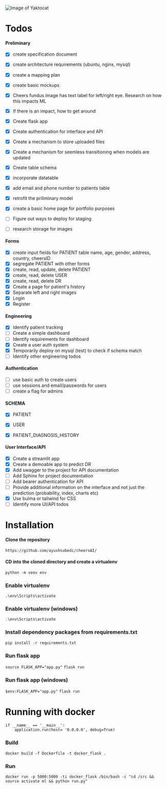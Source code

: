 
![Image of Yaktocat](https://github.com/CHEERS-Hospital/cheersAI/blob/main/cheersAI/static/img/logo.png?raw=true)

# Todos

#### Preliminary
- [x] create specification document
- [x] create architecture requirements (ubuntu, nginx, mysql)
- [x] create a mapping plan
- [x] create basic mockups
- [x] Cheers fundus image has text label for left/right eye. Research on how this impacts ML
- [x] If there is an impact, how to get around
- [x] Create flask app
- [x] Create authentication for interface and API
- [x] Create a mechanism to store uploaded files
- [x] Create a mechanism for seemless transitioning when models are updated
- [x] Create table schema
- [x] incorporate datatable
- [x] add email and phone number to patients table
- [x] retrofit the priliminary model
- [x] create a basic home page for portfolio purposes
- [ ] Figure out ways to deploy for staging
- [ ] research storage for images



#### Forms
- [x] create input fields for PATIENT table name, age, gender, address, country, cheersID
- [x] segregate PATIENT with other forms
- [x] create, read, update, delete PATIENT
- [x] create, read, delete USER
- [x] create, read, delete DR
- [x] Create a page for patient's history
- [x] Separate left and right images
- [x] Login 
- [x] Register

#### Engineering
- [x] Identify patient tracking
- [ ] Create a simple dashboard 
- [ ] Identify requirements for dashboard
- [x] Create a user auth system
- [x] Temporarily deploy on mysql (test) to check if schema match
- [ ] Identify other engineering todos

#### Authentication
- [ ] use basic auth to create users
- [ ] use sessions and email/passwords for users 
- [ ] create a flag for admins

#### SCHEMA
- [x] PATIENT
- [x] USER
- [x] PATIENT_DIAGNOSIS_HISTORY


#### User Interface/API
- [x] Create a streamlit app
- [x] Create a demoable app to predict DR
- [x] Add swagger to the project for API documentation
- [ ] Add Sphinx for project documentation
- [ ] Add bearer authentication for API
- [ ] Provide additional information on the interface and not just the prediction (probability, index, charts etc)
- [x] Use bulma or tailwind for CSS
- [ ] Identify more UI/API todos

# Installation

#### Clone the repository

`https://github.com/ayushsubedi/cheersAI/`


#### CD into the cloned directory and create a virtualenv

`python -m venv env`


### Enable virtualenv

`.\env\Scripts\activate`


### Enable virtualenv (windows)

`.\env\Scripts\activate`

### Install dependency packages from requirements.txt

`pip install -r requirements.txt`

### Run flask app
`source FLASK_APP="app.py"`
`flask run`

### Run flask app (windows)
`$env:FLASK_APP="app.py"`
`flask run`

# Running with docker

```
if __name__ == '__main__':
    application.run(host= '0.0.0.0', debug=True)
```

### Build
```docker build -f Dockerfile -t docker_flask .```

### Run
```docker run -p 5000:5000 -ti docker_flask /bin/bash -c "cd /src && source activate ml && python run.py"```
